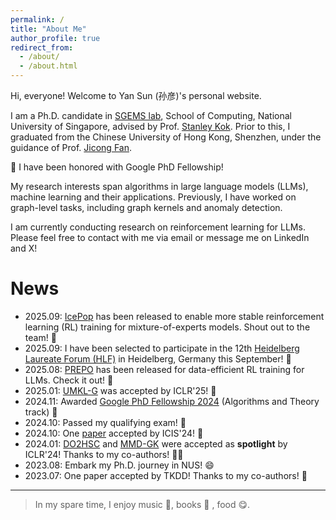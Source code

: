 ```yaml
---
permalink: /
title: "About Me"
author_profile: true
redirect_from: 
  - /about/
  - /about.html
---
```


Hi, everyone! Welcome to Yan Sun (孙彦)'s personal website.

I am a Ph.D. candidate in [SGEMS lab](https://www.comp.nus.edu.sg/~skok/group.html), School of Computing, National University of Singapore, advised by Prof. [Stanley Kok](https://www.comp.nus.edu.sg/~skok/index.html). Prior to this, I graduated from the Chinese University of Hong Kong, Shenzhen, under the guidance of Prof. [Jicong Fan](https://jicongfan.github.io/).

🌟 I have been honored with Google PhD Fellowship!

<!-- 
> *As Mahatma Gandhi stated, "Live as if you were to die tomorrow. Learn as if you were to live forever." I aspire to learn how to boost AI and better facilitate downstream tasks using simple yet effective algorithms.* -->

My research interests span algorithms in large language models (LLMs), machine learning and their applications. Previously, I have worked on graph-level tasks, including graph kernels and anomaly detection. 

I am currently conducting research on reinforcement learning for LLMs. Please feel free to contact with me via email or message me on LinkedIn and X!

News
======
<!-- - 2025.02: I'll be attending AAAI'25! Feel free to check out my conference [notes](https://persistent-gambler-554.notion.site/Notebook-AAAI-25-19d31227d0d38027b221ff2520245822?pvs=74) 😄 -->
- 2025.09: [IcePop](https://ringtech.notion.site/icepop) has been released to enable more stable reinforcement learning (RL) training for mixture-of-experts models. Shout out to the team! 🙌
- 2025.09: I have been selected to participate in the 12th [Heidelberg Laureate Forum (HLF)](https://www.heidelberg-laureate-forum.org/) in Heidelberg, Germany this September! 🫡
- 2025.08: [PREPO](https://yansun-x.notion.site/data-efficiency-prepo) has been released for data-efficient RL training for LLMs. Check it out! 🚀
- 2025.01: [UMKL-G](https://openreview.net/pdf?id=6nb2J90XJD) was accepted by ICLR'25! 🎉
- 2024.11: Awarded [Google PhD Fellowship 2024](http://research.google/programs-and-events/phd-fellowship/recipients/?filtertab=2024) (Algorithms and Theory track) 🎉
- 2024.10: Passed my qualifying exam! 🙏
- 2024.10: One [paper](https://aisel.aisnet.org/icis2024/aiinbus/aiinbus/19/) accepted by ICIS'24! 🎉
- 2024.01: [DO2HSC](https://openreview.net/pdf?id=cJs4oE4m9Q) and [MMD-GK](https://openreview.net/pdf?id=GZ6AcZwA8r) were accepted as **spotlight** by ICLR'24! Thanks to my co-authors! 🎉🎉
- 2023.08: Embark my Ph.D. journey in NUS! 😄
- 2023.07: One paper accepted by TKDD! Thanks to my co-authors! 🎉


---
<!-- > In my leisure time, I enjoy music 🎵, books 📖 , and food 😋. -->

> In my spare time, I enjoy music 🎵, books 📖 , food 😋.

<!-- This is the front page of a website that is powered by the [Academic Pages template](https://github.com/academicpages/academicpages.github.io) and hosted on GitHub pages. [GitHub pages](https://pages.github.com) is a free service in which websites are built and hosted from code and data stored in a GitHub repository, automatically updating when a new commit is made to the respository. This template was forked from the [Minimal Mistakes Jekyll Theme](https://mmistakes.github.io/minimal-mistakes/) created by Michael Rose, and then extended to support the kinds of content that academics have: publications, talks, teaching, a portfolio, blog posts, and a dynamically-generated CV. You can fork [this repository](https://github.com/academicpages/academicpages.github.io) right now, modify the configuration and markdown files, add your own PDFs and other content, and have your own site for free, with no ads! An older version of this template powers my own personal website at [stuartgeiger.com](http://stuartgeiger.com), which uses [this Github repository](https://github.com/staeiou/staeiou.github.io).

A data-driven personal website
======
Like many other Jekyll-based GitHub Pages templates, Academic Pages makes you separate the website's content from its form. The content & metadata of your website are in structured markdown files, while various other files constitute the theme, specifying how to transform that content & metadata into HTML pages. You keep these various markdown (.md), YAML (.yml), HTML, and CSS files in a public GitHub repository. Each time you commit and push an update to the repository, the [GitHub pages](https://pages.github.com/) service creates static HTML pages based on these files, which are hosted on GitHub's servers free of charge.

Many of the features of dynamic content management systems (like Wordpress) can be achieved in this fashion, using a fraction of the computational resources and with far less vulnerability to hacking and DDoSing. You can also modify the theme to your heart's content without touching the content of your site. If you get to a point where you've broken something in Jekyll/HTML/CSS beyond repair, your markdown files describing your talks, publications, etc. are safe. You can rollback the changes or even delete the repository and start over -- just be sure to save the markdown files! Finally, you can also write scripts that process the structured data on the site, such as [this one](https://github.com/academicpages/academicpages.github.io/blob/master/talkmap.ipynb) that analyzes metadata in pages about talks to display [a map of every location you've given a talk](https://academicpages.github.io/talkmap.html).

Getting started
======
1. Register a GitHub account if you don't have one and confirm your e-mail (required!)
2. Fork [this repository](https://github.com/academicpages/academicpages.github.io) by clicking the "fork" button in the top right. 
3. Go to the repository's settings (rightmost item in the tabs that start with "Code", should be below "Unwatch"). Rename the repository "[your GitHub username].github.io", which will also be your website's URL.
4. Set site-wide configuration and create content & metadata (see below -- also see [this set of diffs](http://archive.is/3TPas) showing what files were changed to set up [an example site](https://getorg-testacct.github.io) for a user with the username "getorg-testacct")
5. Upload any files (like PDFs, .zip files, etc.) to the files/ directory. They will appear at https://[your GitHub username].github.io/files/example.pdf.  
6. Check status by going to the repository settings, in the "GitHub pages" section

Site-wide configuration
------
The main configuration file for the site is in the base directory in [_config.yml](https://github.com/academicpages/academicpages.github.io/blob/master/_config.yml), which defines the content in the sidebars and other site-wide features. You will need to replace the default variables with ones about yourself and your site's github repository. The configuration file for the top menu is in [_data/navigation.yml](https://github.com/academicpages/academicpages.github.io/blob/master/_data/navigation.yml). For example, if you don't have a portfolio or blog posts, you can remove those items from that navigation.yml file to remove them from the header. 

Create content & metadata
------
For site content, there is one markdown file for each type of content, which are stored in directories like _publications, _talks, _posts, _teaching, or _pages. For example, each talk is a markdown file in the [_talks directory](https://github.com/academicpages/academicpages.github.io/tree/master/_talks). At the top of each markdown file is structured data in YAML about the talk, which the theme will parse to do lots of cool stuff. The same structured data about a talk is used to generate the list of talks on the [Talks page](https://academicpages.github.io/talks), each [individual page](https://academicpages.github.io/talks/2012-03-01-talk-1) for specific talks, the talks section for the [CV page](https://academicpages.github.io/cv), and the [map of places you've given a talk](https://academicpages.github.io/talkmap.html) (if you run this [python file](https://github.com/academicpages/academicpages.github.io/blob/master/talkmap.py) or [Jupyter notebook](https://github.com/academicpages/academicpages.github.io/blob/master/talkmap.ipynb), which creates the HTML for the map based on the contents of the _talks directory).

**Markdown generator**

I have also created [a set of Jupyter notebooks](https://github.com/academicpages/academicpages.github.io/tree/master/markdown_generator
) that converts a CSV containing structured data about talks or presentations into individual markdown files that will be properly formatted for the Academic Pages template. The sample CSVs in that directory are the ones I used to create my own personal website at stuartgeiger.com. My usual workflow is that I keep a spreadsheet of my publications and talks, then run the code in these notebooks to generate the markdown files, then commit and push them to the GitHub repository.

How to edit your site's GitHub repository
------
Many people use a git client to create files on their local computer and then push them to GitHub's servers. If you are not familiar with git, you can directly edit these configuration and markdown files directly in the github.com interface. Navigate to a file (like [this one](https://github.com/academicpages/academicpages.github.io/blob/master/_talks/2012-03-01-talk-1.md) and click the pencil icon in the top right of the content preview (to the right of the "Raw | Blame | History" buttons). You can delete a file by clicking the trashcan icon to the right of the pencil icon. You can also create new files or upload files by navigating to a directory and clicking the "Create new file" or "Upload files" buttons. 

Example: editing a markdown file for a talk
![Editing a markdown file for a talk](/images/editing-talk.png)

For more info
------
More info about configuring Academic Pages can be found in [the guide](https://academicpages.github.io/markdown/). The [guides for the Minimal Mistakes theme](https://mmistakes.github.io/minimal-mistakes/docs/configuration/) (which this theme was forked from) might also be helpful. -->
